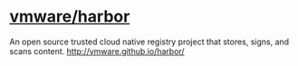 # [vmware/harbor](https://github.com/vmware/harbor)

An open source trusted cloud native registry project that stores, signs, and scans content. http://vmware.github.io/harbor/
